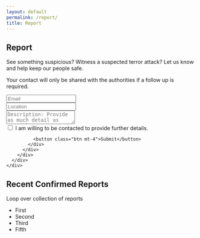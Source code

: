 ```yaml
---
layout: default
permalink: /report/
title: Report
---
```

<!-- form -->
<section class="fdb-block">
    <div class="container">
      <div class="row justify-content-center">
        <div class="col-12 col-md-8 col-lg-8">
          <div class="row">
            <div class="col text-center">
              <h1>Report</h1>
              <p class="text-h3">See something suspicious? Witness a suspected terror attack? Let us know and help keep our people safe.</p>
              <p class="text-h3">Your contact will only be shared with the authorities if a follow up is required.</p>
            </div>
          </div>
          <div class="row align-items-center mt-4">
            <div class="col">
              <input class="form-control" placeholder="Email" type="email" required>
            </div>
          </div>
          <div class="row align-items-center mt-4">
            <div class="col">
              <input class="form-control" placeholder="Location" type="text" required>
            </div>
          </div>
          <div class="row align-items-center mt-4">
            <div class="col">
              <textarea placeholder="Description: Provide as much detail as possible" required></textarea>
            </div>
          </div>
          <div class="row justify-content-start mt-4">
            <div class="col">
              <div class="form-check">
                <label class="form-check-label">
                  <input class="form-check-input" type="checkbox">
                  I am willing to be contacted to provide further details.
                </label>
              </div>

              <button class="btn mt-4">Submit</button>
            </div>
          </div>
        </div>
      </div>
    </div>
  </section>
  <!-- recent reports -->
  <section class="fdb-block">
    <div class="container">
      <div class="row justify-content-center">
        <div class="col col-md-8 text-center">
          <h2>Recent Confirmed Reports</h2>
          <p class="text-h3">Loop over collection of reports</p>
          <ul>
            <li>First</li>
            <li>Second</li>
            <li>Third</li>
            <li>Fifth</li>
          </ul>
        </div>
      </div>
    </div>
  </section>
